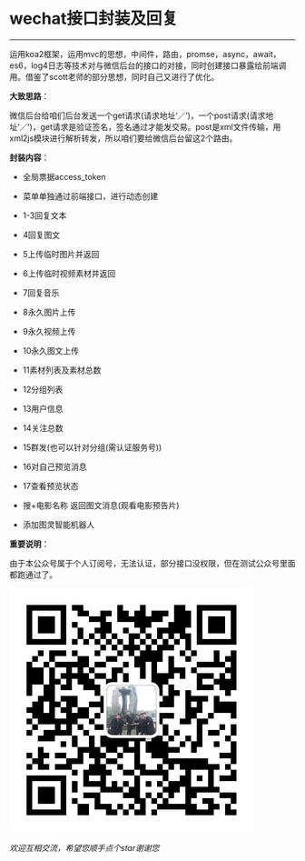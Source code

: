 # wechat接口封装及回复

---

运用koa2框架，运用mvc的思想，中间件，路由，promse，async，await，es6，log4日志等技术对与微信后台的接口的对接，同时创建接口暴露给前端调用。借鉴了scott老师的部分思想，同时自己又进行了优化。

**大致思路**：

微信后台给咱们后台发送一个get请求(请求地址‘／’)，一个post请求(请求地址‘／’)，get请求是验证签名，签名通过才能发交易。post是xml文件传输，用xml2js模块进行解析转发，所以咱们要给微信后台留这2个路由。


**封装内容**：

* 全局票据access_token

* 菜单单独通过前端接口，进行动态创建

* 1-3回复文本

* 4回复图文

* 5上传临时图片并返回

* 6上传临时视频素材并返回

* 7回复音乐

* 8永久图片上传

* 9永久视频上传

* 10永久图文上传

* 11素材列表及素材总数

* 12分组列表

* 13用户信息

* 14关注总数

* 15群发(也可以针对分组(需认证服务号))

* 16对自己预览消息

* 17查看预览状态

* 搜+电影名称 返回图文消息(观看电影预告片)

* 添加图灵智能机器人

**重要说明**：

由于本公众号属于个人订阅号，无法认证，部分接口没权限，但在测试公众号里面都跑通过了。


![alt 微信二维码](https://raw.githubusercontent.com/fridaydream/blogpic/master/qrcode_wechat.jpg "微信二维码")

*欢迎互相交流，希望您顺手点个star谢谢您*
